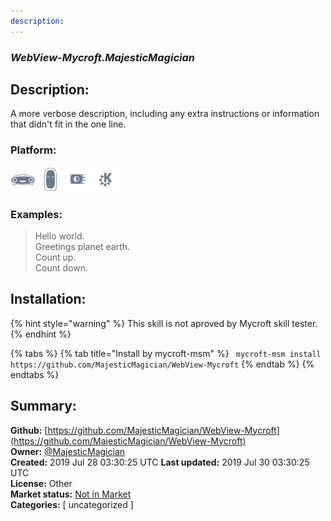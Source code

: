 ```yaml
---
description: 
---
```


### _WebView-Mycroft.MajesticMagician_  
## Description:  
A more verbose description, including any extra instructions or
information that didn't fit in the one line.  
  
  
### Platform:  
 ![Mark I](../.gitbook/assets/mark-1-icon.png)  ![Mark II](../.gitbook/assets/mark-2-icon.png)  ![Picroft](../.gitbook/assets/picroft-icon.png)  ![plasmoid](../.gitbook/assets/kde.png)   
### Examples:  
> Hello world.  
> Greetings planet earth.  
> Count up.  
> Count down.  
  
## Installation:  
{% hint style="warning" %}
This skill is not aproved by Mycroft skill tester.
{% endhint %}
    
{% tabs %}
{% tab title="Install by mycroft-msm" %}
``` mycroft-msm install https://github.com/MajesticMagician/WebView-Mycroft```
{% endtab %}
  {% endtabs %}
    
## Summary:  
**Github:** [https://github.com/MajesticMagician/WebView-Mycroft](https://github.com/MajesticMagician/WebView-Mycroft)  
**Owner:** [@MajesticMagician](https://github.com/MajesticMagician)  
**Created:** 2019 Jul 28 03:30:25 UTC  **Last updated:** 2019 Jul 30 03:30:25 UTC  
**License:** Other  
**Market status:** [Not in Market](https://market.mycroft.ai/skill/)  
**Categories:** [ uncategorized ]   
